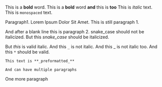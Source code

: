 This is a **bold** word.
This is a **bold** word **and** this is **too**
This is _italic_ text.
This is `monospaced` text.

Paragraph1. Lorem Ipsum Dolor Sit Amet.
This is still paragraph 1.

And after a blank line this is paragraph 2.
snake_case should not be italicized.
But this _snake_case_ should be italicized.

But _this_ is valid italic.
And this `_` is not italic.
And this _ is not italic too.
And this `*` should be valid.

```
This text is **_preformatted_**

And can have multiple paragraphs
```

One more paragraph
